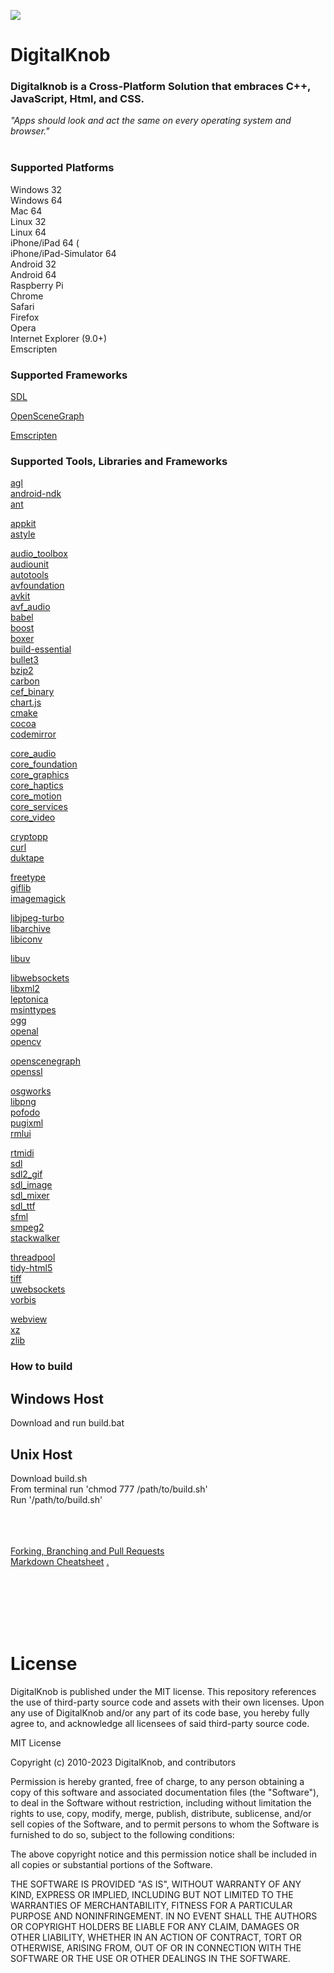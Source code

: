 ![](http://digitalknob.com/Digitalknob/Digitalknob/logo.png)
# DigitalKnob

<!-- [![Gitter](https://badges.gitter.im/DigitalKnob/community.svg)](https://gitter.im/DigitalKnob/community?utm_source=badge&utm_medium=badge&utm_campaign=pr-badge) -->

### Digitalknob is a Cross-Platform Solution that embraces C++, JavaScript, Html, and CSS. <br>
*"Apps should look and act the same on every operating system and browser."* <br><br>

### Supported Platforms <br>
Windows 32 <br>
Windows 64 <br>
Mac 64 <br>
Linux 32 <br>
Linux 64 <br>
iPhone/iPad 64 (<br>
iPhone/iPad-Simulator 64 <br>
Android 32 <br>
Android 64 <br>
Raspberry Pi <br>
Chrome <br>
Safari <br>
Firefox <br>
Opera <br>
Internet Explorer (9.0+) <br>
Emscripten <br>

### Supported Frameworks <br>
[SDL](https://github.com/spurious/SDL-mirror) <br>
<!-- [SFML](https://github.com/SFML/SFML) -->
[OpenSceneGraph](https://github.com/openscenegraph/osg) <br>
<!-- [OpenFrameworks](https://github.com/openframeworks/openFrameworks) -->
[Emscripten](https://github.com/kripken/emscripten) <br>

### Supported Tools, Libraries and Frameworks <br>
[agl](https://developer.apple.com/documentation/agl/agl?language=objc) <br>
[android-ndk](https://github.com/android/ndk) <br>
[ant](https://github.com/apache/ant) <br>
<!-- [aom](https://aomedia.googlesource.com/aom) <br> -->
[appkit](https://developer.apple.com/documentation/appkit?language=objc) <br>
[astyle](http://astyle.sourceforge.net/) <br>
<!-- [aubio](https://github.com/aubio/aubio) <br> -->
[audio_toolbox](https://developer.apple.com/documentation/audiotoolbox?language=objc) <br>
[audiounit](https://developer.apple.com/documentation/audiotoolbox/audiounit?language=objc) <br>
[autotools](https://www.gnu.org/software/automake/manual/html_node/Autotools-Introduction.html) <br>
[avfoundation](https://developer.apple.com/documentation/avfoundation?language=objc) <br>
[avkit](https://developer.apple.com/documentation/avkit?language=objc) <br>
[avf_audio](https://developer.apple.com/documentation/avfaudio?language=objc) <br>
[babel](https://github.com/babel/babel) <br>
[boost](https://github.com/boostorg/boost) <br>
[boxer](https://github.com/aaronmjacobs/Boxer) <br>
[build-essential](https://packages.ubuntu.com/focal/build-essential) <br>
[bullet3](https://github.com/bulletphysics/bullet3) <br>
[bzip2](https://github.com/asimonov-im/bzip2) <br>
[carbon](https://developer.apple.com/documentation/coreservices/carbon_core) <br>
[cef_binary](https://bitbucket.org/chromiumembedded/cef) <br>
[chart.js](https://github.com/chartjs/Chart.js) <br>
[cmake](https://cmake.org) <br>
[cocoa](https://developer.apple.com/library/archive/documentation/Cocoa/Conceptual/CocoaFundamentals/WhatIsCocoa/WhatIsCocoa.html) <br>
[codemirror](https://github.com/codemirror/CodeMirror) <br>
<!-- [command_line_tools]() <br> -->
<!-- [conio-for-linux](https://github.com/nowres/conio-for-linux) <br> -->
<!-- [content](https://github.com/mdn/content) <br> -->
[core_audio](https://developer.apple.com/library/archive/documentation/MusicAudio/Conceptual/CoreAudioOverview/WhatisCoreAudio/WhatisCoreAudio.html) <br>
[core_foundation](https://developer.apple.com/documentation/corefoundation) <br>
[core_graphics](https://developer.apple.com/documentation/coregraphics?language=objc) <br>
[core_haptics](https://developer.apple.com/documentation/corehaptics?language=objc) <br>
[core_motion](https://developer.apple.com/documentation/coremotion?language=objc) <br>
[core_services](https://developer.apple.com/documentation/coregraphics?language=objc) <br>
[core_video](https://developer.apple.com/documentation/corevideo) <br>
<!-- [cpp-subprocess](https://github.com/tsaarni/cpp-subprocess) <br> -->
<!-- [crosswalk]() <br> -->
[cryptopp](https://github.com/weidai11/cryptopp) <br>
[curl](https://github.com/bagder/curl) <br>
[duktape](https://github.com/svaarala/duktape) <br>
<!-- [ffmpeg](https://github.com/FFmpeg/FFmpeg) <br> -->
<!-- [freealut](https://github.com/vancegroup/freealut) <br> -->
[freetype](https://github.com/vinniefalco/FreeType) <br>
[giflib](http://sourceforge.net/projects/giflib/files/) <br>
[imagemagick](https://github.com/ImageMagick/ImageMagick/tree/master/Magick%2B%2B) <br>
<!-- [libjpeg](https://github.com/LuaDist/libjpeg) <br> -->
[libjpeg-turbo](https://github.com/libjpeg-turbo/libjpeg-turbo) <br>
[libarchive](https://github.com/libarchive/libarchive) <br>
[libiconv](http://gnuwin32.sourceforge.net/packages/libiconv.htm) <br>
<!-- [libtorrent](https://github.com/arvidn/libtorrent) <br> -->
[libuv](https://github.com/libuv/libuv) <br>
<!-- [libvncserver](https://github.com/LibVNC/libvncserver) <br> -->
[libwebsockets](https://github.com/warmcat/libwebsockets) <br>
[libxml2](http://xmlsoft.org/) <br>
[leptonica](https://github.com/DanBloomberg/leptonica) <br>
[msinttypes](https://github.com/chemeris/msinttypes)<br>
[ogg](https://github.com/gcp/libogg) <br>
[openal](https://github.com/apportable/openal-soft) <br>
[opencv](https://github.com/opencv/opencv) <br>
<!-- [openframeworks](https://github.com/openframeworks/openFrameworks) <br> -->
[openscenegraph](https://github.com/openscenegraph/osg) <br>
[openssl](http://www.npcglib.org/~stathis/blog/precompiled-openssl/) <br>
<!-- [osgaudio](https://github.com/mccdo/osgaudio) <br> -->
<!-- [osgbullet](https://github.com/mccdo/osgbullet) <br> -->
[osgworks](https://github.com/mccdo/osgworks) <br>
[libpng](https://github.com/coapp-packages/libpng) <br>
[pofodo](http://podofo.sourceforge.net) <br>
[pugixml](https://github.com/zeux/pugixml) <br>
[rmlui](https://github.com/mikke89/RmlUi) <br>
<!-- [rtaudio](https://github.com/thestk/rtaudio) <br> -->
[rtmidi](https://github.com/thestk/rtmidi) <br>
[sdl](https://github.com/libsdl-org/SDL) <br>
[sdl2_gif](http://themealena.fr/html/SDL_GIFlib.php) <br>
[sdl_image](https://www.libsdl.org/projects/SDL_image/) <br>
[sdl_mixer](https://github.com/aduros/SDL_mixer) <br>
[sdl_ttf](https://www.libsdl.org/projects/SDL_ttf/) <br>
[sfml](https://github.com/SFML/SFML) <br>
[smpeg2](https://github.com/ErintLabs/SDL_mixer/tree/master/external/smpeg2-2.0.0) <br>
[stackwalker](https://stackwalker.codeplex.com/) <br>
<!-- [tesseract](https://github.com/tesseract-ocr/tesseract) <br> -->
[threadpool](http://threadpool.sourceforge.net/) <br>
[tidy-html5](http://tidy.sourceforge.net/) <br>
[tiff](https://github.com/LuaDist/libtiff) <br>
[uwebsockets](https://github.com/uNetworking/uWebSockets) <br>
[vorbis](https://github.com/soundcloud/vorbis) <br>
<!-- [waave](https://github.com/grepwood/waave) <br> -->
[webview](https://developer.android.com/reference/android/webkit/WebView.html) <br>
[xz](https://github.com/nobled/xz) <br>
[zlib](https://github.com/madler/zlib) <br>


### How to build <br>
## Windows Host <br>
Download and run build.bat 

## Unix Host <br>
Download build.sh <br>
From terminal run 'chmod 777 /path/to/build.sh' <br>
Run '/path/to/build.sh'


<br><br><br>
[Forking, Branching and Pull Requests](https://github.com/Kunena/Kunena-Forum/wiki/Create-a-new-branch-with-git-and-manage-branches)<br>
[Markdown Cheatsheet](https://github.com/adam-p/markdown-here/wiki/Markdown-Cheatsheet)
[.](http://aquawicket.github.io/DigitalKnob/DKPlugins/index.html)

<br>
<br>
<br>
<br>
<br>

# License

DigitalKnob is published under the MIT license. 
This repository references the use of third-party source code and assets with their own licenses. Upon any use of DigitalKnob and/or any part of its code base, you hereby fully agree to, and acknowledge all licensees of said third-party source code.

MIT License

Copyright (c) 2010-2023 DigitalKnob, and contributors

Permission is hereby granted, free of charge, to any person obtaining a copy
of this software and associated documentation files (the "Software"), to deal
in the Software without restriction, including without limitation the rights
to use, copy, modify, merge, publish, distribute, sublicense, and/or sell
copies of the Software, and to permit persons to whom the Software is
furnished to do so, subject to the following conditions:

The above copyright notice and this permission notice shall be included in all
copies or substantial portions of the Software.

THE SOFTWARE IS PROVIDED "AS IS", WITHOUT WARRANTY OF ANY KIND, EXPRESS OR
IMPLIED, INCLUDING BUT NOT LIMITED TO THE WARRANTIES OF MERCHANTABILITY,
FITNESS FOR A PARTICULAR PURPOSE AND NONINFRINGEMENT. IN NO EVENT SHALL THE
AUTHORS OR COPYRIGHT HOLDERS BE LIABLE FOR ANY CLAIM, DAMAGES OR OTHER
LIABILITY, WHETHER IN AN ACTION OF CONTRACT, TORT OR OTHERWISE, ARISING FROM,
OUT OF OR IN CONNECTION WITH THE SOFTWARE OR THE USE OR OTHER DEALINGS IN THE
SOFTWARE.
